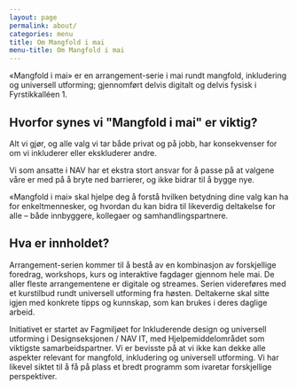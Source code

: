 ```yaml
---
layout: page
permalink: about/
categories: menu
title: Om Mangfold i mai
menu-title: Om Mangfold i mai
---
```

«Mangfold i mai» er en arrangement-serie i mai rundt mangfold, inkludering og universell utforming; gjennomført delvis digitalt og delvis fysisk i Fyrstikkalléen 1.

## Hvorfor synes vi "Mangfold i mai" er viktig?
Alt vi gjør, og alle valg vi tar både privat og på jobb, har konsekvenser for om vi inkluderer eller ekskluderer andre.

Vi som ansatte i NAV har et ekstra stort ansvar for å passe på at valgene våre er med på å bryte ned barrierer, og ikke bidrar til å bygge nye.

«Mangfold i mai» skal hjelpe deg å forstå hvilken betydning dine valg kan ha for enkeltmennesker, og hvordan du kan bidra til likeverdig deltakelse for alle – både innbyggere, kollegaer og samhandlingspartnere.

## Hva er innholdet?
Arrangement-serien kommer til å bestå av en kombinasjon av forskjellige foredrag, workshops, kurs og interaktive fagdager gjennom hele mai. De aller fleste arrangementene er digitale og streames. Serien videreføres med et kurstilbud rundt universell utforming fra høsten. Deltakerne skal sitte igjen med konkrete tipps og kunnskap, som kan brukes i deres daglige arbeid.

Initiativet er startet av Fagmiljøet for Inkluderende design og universell utforming i Designseksjonen / NAV IT, med Hjelpemiddelområdet som viktigste samarbeidspartner. Vi er bevisste på at vi ikke kan dekke alle aspekter relevant for mangfold, inkludering og universell utforming. Vi har likevel siktet til å få på plass et bredt programm som ivaretar forskjellige perspektiver.
